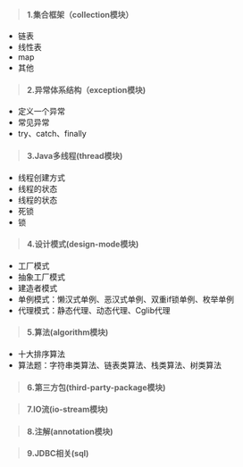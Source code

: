 >  #### 1.集合框架（collection模块） 
   * 链表 
   * 线性表
   * map
   * 其他
   
>  #### 2.异常体系结构（exception模块)  
   * 定义一个异常
   * 常见异常
   * try、catch、finally

>  #### 3.Java多线程(thread模块)
   * 线程创建方式
   * 线程的状态
   * 线程的状态
   * 死锁
   * 锁
   
>  #### 4.设计模式(design-mode模块)
   * 工厂模式
   * 抽象工厂模式
   * 建造者模式
   * 单例模式：懒汉式单例、恶汉式单例、双重if锁单例、枚举单例
   * 代理模式：静态代理、动态代理、Cglib代理
   
>  #### 5.算法(algorithm模块)
   * 十大排序算法
   * 算法题：字符串类算法、链表类算法、栈类算法、树类算法
>  #### 6.第三方包(third-party-package模块)
   

>  #### 7.IO流(io-stream模块)


>  #### 8.注解(annotation模块)


>  #### 9.JDBC相关(sql)
